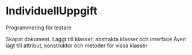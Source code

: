 # IndividuellUppgift
Programmering för testare

Skapat dokument. Laggt till klasser, abstrakta klasser och interface
Även lagt till attribut, konstruktor och metoder för vissa klasser
